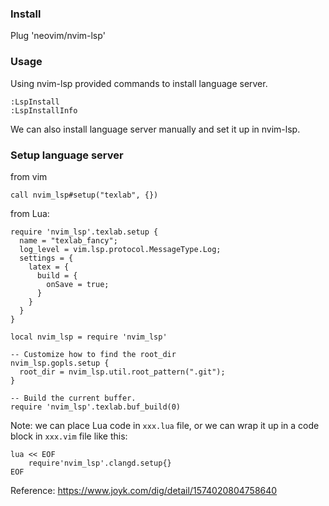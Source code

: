 ### Install
Plug 'neovim/nvim-lsp'

### Usage
Using nvim-lsp provided commands to install language server.
```
:LspInstall
:LspInstallInfo
```

We can also install language server manually and set it up in nvim-lsp.

### Setup language server

from vim

```
call nvim_lsp#setup("texlab", {})
```

from Lua:

```
require 'nvim_lsp'.texlab.setup {
  name = "texlab_fancy";
  log_level = vim.lsp.protocol.MessageType.Log;
  settings = {
    latex = {
      build = {
        onSave = true;
      }
    }
  }
}

local nvim_lsp = require 'nvim_lsp'

-- Customize how to find the root_dir
nvim_lsp.gopls.setup {
  root_dir = nvim_lsp.util.root_pattern(".git");
}

-- Build the current buffer.
require 'nvim_lsp'.texlab.buf_build(0)
```

Note:
we can place Lua code in `xxx.lua` file, or we can wrap it up in a code block in `xxx.vim` file like this:

```
lua << EOF
    require'nvim_lsp'.clangd.setup{}
EOF
```

Reference:
https://www.joyk.com/dig/detail/1574020804758640


